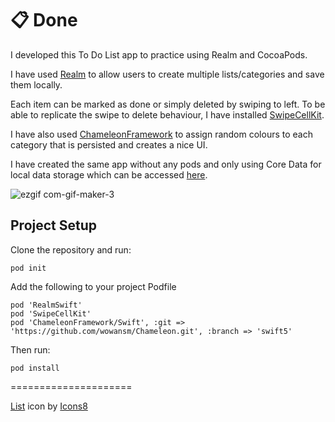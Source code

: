 # 📋 Done

I developed this To Do List app to practice using Realm and CocoaPods.

I have used <a href="https://realm.io" target="_blank">Realm</a> to allow users to create multiple lists/categories and save them locally.

Each item can be marked as done or simply deleted by swiping to left. To be able to replicate the swipe to delete behaviour, I have installed <a href="" target="_blank">SwipeCellKit</a>.

I have also used <a href="https://cocoapods.org/pods/ChameleonFramework" target="_blank">ChameleonFramework</a> to assign random colours to each category that is persisted and creates a nice UI.



I have created the same app without any pods and only using Core Data for local data storage which can be accessed [here](https://github.com/bkdev32/ToDoList).

![ezgif com-gif-maker-3](https://user-images.githubusercontent.com/11230240/138702362-b2da7c6e-2a09-438d-b824-db9b24e0b0bb.gif)

## Project Setup

Clone the repository and run:

``` pod init ```

Add the following to your project Podfile

``` 
pod 'RealmSwift'
pod 'SwipeCellKit'
pod 'ChameleonFramework/Swift', :git => 'https://github.com/wowansm/Chameleon.git', :branch => 'swift5' 
```

Then run:

``` pod install ```


=====================

<a target="_blank" href="https://icons8.com/icon/111399/list">List</a> icon by <a target="_blank" href="https://icons8.com">Icons8</a>

